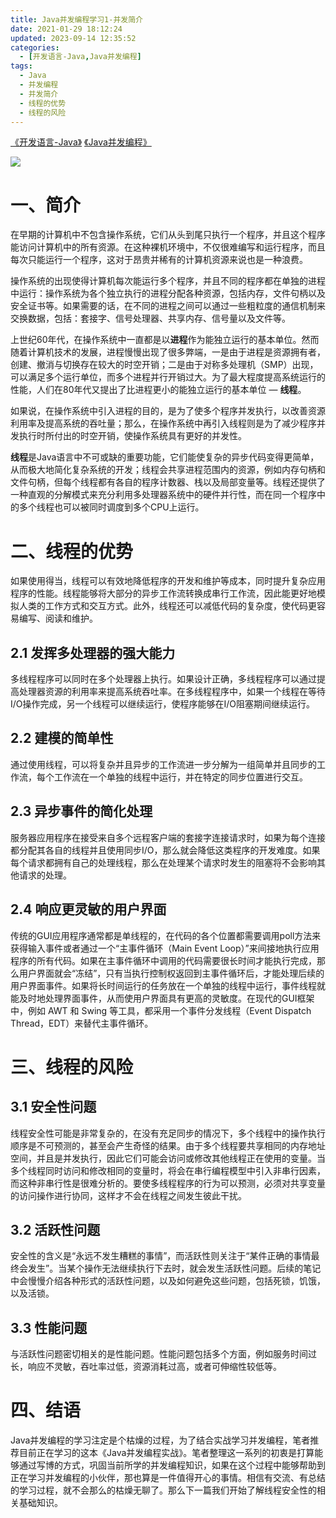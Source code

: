 ```yaml
---
title: Java并发编程学习1-并发简介
date: 2021-01-29 18:12:24
updated: 2023-09-14 12:35:52
categories:
  - [开发语言-Java,Java并发编程]
tags:
  - Java
  - 并发编程
  - 并发简介
  - 线程的优势
  - 线程的风险
---
```


[《开发语言-Java》](/categories/开发语言-Java/) [《Java并发编程》](/categories/开发语言-Go/Go语言学习/) 

![](/images/java-concurrency-logo.png)

# 一、简介
在早期的计算机中不包含操作系统，它们从头到尾只执行一个程序，并且这个程序能访问计算机中的所有资源。在这种裸机环境中，不仅很难编写和运行程序，而且每次只能运行一个程序，这对于昂贵并稀有的计算机资源来说也是一种浪费。

操作系统的出现使得计算机每次能运行多个程序，并且不同的程序都在单独的进程中运行：操作系统为各个独立执行的进程分配各种资源，包括内存，文件句柄以及安全证书等。如果需要的话，在不同的进程之间可以通过一些粗粒度的通信机制来交换数据，包括：套接字、信号处理器、共享内存、信号量以及文件等。

上世纪60年代，在操作系统中一直都是以**进程**作为能独立运行的基本单位。然而随着计算机技术的发展，进程慢慢出现了很多弊端，一是由于进程是资源拥有者，创建、撤消与切换存在较大的时空开销；二是由于对称多处理机（SMP）出现，可以满足多个运行单位，而多个进程并行开销过大。为了最大程度提高系统运行的性能，人们在80年代又提出了比进程更小的能独立运行的基本单位 — **线程**。

如果说，在操作系统中引入进程的目的，是为了使多个程序并发执行，以改善资源利用率及提高系统的吞吐量；那么，在操作系统中再引入线程则是为了减少程序并发执行时所付出的时空开销，使操作系统具有更好的并发性。

**线程**是Java语言中不可或缺的重要功能，它们能使复杂的异步代码变得更简单，从而极大地简化复杂系统的开发；线程会共享进程范围内的资源，例如内存句柄和文件句柄，但每个线程都有各自的程序计数器、栈以及局部变量等。线程还提供了一种直观的分解模式来充分利用多处理器系统中的硬件并行性，而在同一个程序中的多个线程也可以被同时调度到多个CPU上运行。


# 二、线程的优势
如果使用得当，线程可以有效地降低程序的开发和维护等成本，同时提升复杂应用程序的性能。线程能够将大部分的异步工作流转换成串行工作流，因此能更好地模拟人类的工作方式和交互方式。此外，线程还可以减低代码的复杂度，使代码更容易编写、阅读和维护。

## 2.1 发挥多处理器的强大能力
多线程程序可以同时在多个处理器上执行。如果设计正确，多线程程序可以通过提高处理器资源的利用率来提高系统吞吐率。在多线程程序中，如果一个线程在等待I/O操作完成，另一个线程可以继续运行，使程序能够在I/O阻塞期间继续运行。

## 2.2 建模的简单性
通过使用线程，可以将复杂并且异步的工作流进一步分解为一组简单并且同步的工作流，每个工作流在一个单独的线程中运行，并在特定的同步位置进行交互。
 
## 2.3 异步事件的简化处理
服务器应用程序在接受来自多个远程客户端的套接字连接请求时，如果为每个连接都分配其各自的线程并且使用同步I/O，那么就会降低这类程序的开发难度。如果每个请求都拥有自己的处理线程，那么在处理某个请求时发生的阻塞将不会影响其他请求的处理。

## 2.4 响应更灵敏的用户界面
传统的GUI应用程序通常都是单线程的，在代码的各个位置都需要调用poll方法来获得输入事件或者通过一个“主事件循环（Main Event Loop）”来间接地执行应用程序的所有代码。如果在主事件循环中调用的代码需要很长时间才能执行完成，那么用户界面就会“冻结”，只有当执行控制权返回到主事件循环后，才能处理后续的用户界面事件。如果将长时间运行的任务放在一个单独的线程中运行，事件线程就能及时地处理界面事件，从而使用户界面具有更高的灵敏度。在现代的GUI框架中，例如 AWT 和 Swing 等工具，都采用一个事件分发线程（Event Dispatch Thread，EDT）来替代主事件循环。

# 三、线程的风险
## 3.1 安全性问题
线程安全性可能是非常复杂的，在没有充足同步的情况下，多个线程中的操作执行顺序是不可预测的，甚至会产生奇怪的结果。由于多个线程要共享相同的内存地址空间，并且是并发执行，因此它们可能会访问或修改其他线程正在使用的变量。当多个线程同时访问和修改相同的变量时，将会在串行编程模型中引入非串行因素，而这种非串行性是很难分析的。要使多线程程序的行为可以预测，必须对共享变量的访问操作进行协同，这样才不会在线程之间发生彼此干扰。

## 3.2 活跃性问题
安全性的含义是“永远不发生糟糕的事情”，而活跃性则关注于“某件正确的事情最终会发生”。当某个操作无法继续执行下去时，就会发生活跃性问题。后续的笔记中会慢慢介绍各种形式的活跃性问题，以及如何避免这些问题，包括死锁，饥饿，以及活锁。

## 3.3 性能问题
与活跃性问题密切相关的是性能问题。性能问题包括多个方面，例如服务时间过长，响应不灵敏，吞吐率过低，资源消耗过高，或者可伸缩性较低等。

# 四、结语

Java并发编程的学习注定是个枯燥的过程，为了结合实战学习并发编程，笔者推荐目前正在学习的这本《Java并发编程实战》。笔者整理这一系列的初衷是打算能够通过写博的方式，巩固当前所学的并发编程知识，如果在这个过程中能够帮助到正在学习并发编程的小伙伴，那也算是一件值得开心的事情。相信有交流、有总结的学习过程，就不会那么的枯燥无聊了。那么下一篇我们开始了解线程安全性的相关基础知识。